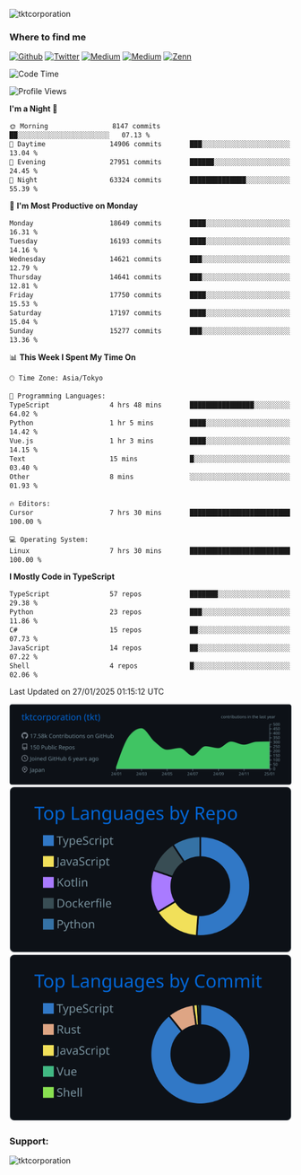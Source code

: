 <p align="left"> <img src="https://komarev.com/ghpvc/?username=tktcorporation&label=Profile%20views&color=0e75b6&style=flat" alt="tktcorporation" /> </p>

<h3>Where to find me</h3>
<p>
<a href="https://github.com/tktcorporation" target="_blank"><img alt="Github" src="https://img.shields.io/badge/GitHub-%2312100E.svg?&style=for-the-badge&logo=Github&logoColor=white" /></a>
<a href="https://twitter.com/tktcorporation" target="_blank"><img alt="Twitter" src="https://img.shields.io/badge/twitter-%231DA1F2.svg?&style=for-the-badge&logo=twitter&logoColor=white" /></a>
<a href="https://www.linkedin.com/in/tktcorporation" target="_blank"><img alt="Medium" src="https://img.shields.io/badge/linkdin-0a66c2.svg?&style=for-the-badge&logo=linkedin&logoColor=white" /></a>
<a href="https://qiita.com/tktcorporation" target="_blank"><img alt="Medium" src="https://img.shields.io/badge/qiita-55C500.svg?&style=for-the-badge&logo=qiita&logoColor=white" /></a>
<a href="https://zenn.dev/tktcorporation" target="_blank"><img alt="Zenn" src="https://img.shields.io/badge/Zenn-3EA8FF.svg?&style=for-the-badge&logo=Zenn&logoColor=white" /></a>
</p>
  
<!--START_SECTION:waka-->
![Code Time](http://img.shields.io/badge/Code%20Time-2%2C079%20hrs%2011%20mins-blue)

![Profile Views](http://img.shields.io/badge/Profile%20Views-0-blue)

**I'm a Night 🦉** 

```text
🌞 Morning                8147 commits        ██░░░░░░░░░░░░░░░░░░░░░░░   07.13 % 
🌆 Daytime                14906 commits       ███░░░░░░░░░░░░░░░░░░░░░░   13.04 % 
🌃 Evening                27951 commits       ██████░░░░░░░░░░░░░░░░░░░   24.45 % 
🌙 Night                  63324 commits       ██████████████░░░░░░░░░░░   55.39 % 
```
📅 **I'm Most Productive on Monday** 

```text
Monday                   18649 commits       ████░░░░░░░░░░░░░░░░░░░░░   16.31 % 
Tuesday                  16193 commits       ████░░░░░░░░░░░░░░░░░░░░░   14.16 % 
Wednesday                14621 commits       ███░░░░░░░░░░░░░░░░░░░░░░   12.79 % 
Thursday                 14641 commits       ███░░░░░░░░░░░░░░░░░░░░░░   12.81 % 
Friday                   17750 commits       ████░░░░░░░░░░░░░░░░░░░░░   15.53 % 
Saturday                 17197 commits       ████░░░░░░░░░░░░░░░░░░░░░   15.04 % 
Sunday                   15277 commits       ███░░░░░░░░░░░░░░░░░░░░░░   13.36 % 
```


📊 **This Week I Spent My Time On** 

```text
🕑︎ Time Zone: Asia/Tokyo

💬 Programming Languages: 
TypeScript               4 hrs 48 mins       ████████████████░░░░░░░░░   64.02 % 
Python                   1 hr 5 mins         ████░░░░░░░░░░░░░░░░░░░░░   14.42 % 
Vue.js                   1 hr 3 mins         ████░░░░░░░░░░░░░░░░░░░░░   14.15 % 
Text                     15 mins             █░░░░░░░░░░░░░░░░░░░░░░░░   03.40 % 
Other                    8 mins              ░░░░░░░░░░░░░░░░░░░░░░░░░   01.93 % 

🔥 Editors: 
Cursor                   7 hrs 30 mins       █████████████████████████   100.00 % 

💻 Operating System: 
Linux                    7 hrs 30 mins       █████████████████████████   100.00 % 
```

**I Mostly Code in TypeScript** 

```text
TypeScript               57 repos            ███████░░░░░░░░░░░░░░░░░░   29.38 % 
Python                   23 repos            ███░░░░░░░░░░░░░░░░░░░░░░   11.86 % 
C#                       15 repos            ██░░░░░░░░░░░░░░░░░░░░░░░   07.73 % 
JavaScript               14 repos            ██░░░░░░░░░░░░░░░░░░░░░░░   07.22 % 
Shell                    4 repos             █░░░░░░░░░░░░░░░░░░░░░░░░   02.06 % 
```




 Last Updated on 27/01/2025 01:15:12 UTC
<!--END_SECTION:waka-->

[![](https://raw.githubusercontent.com/tktcorporation/tktcorporation/master/profile-summary-card-output/github_dark/0-profile-details.svg)](https://github.com/vn7n24fzkq/github-profile-summary-cards)
[![](https://raw.githubusercontent.com/tktcorporation/tktcorporation/master/profile-summary-card-output/github_dark/1-repos-per-language.svg)](https://github.com/vn7n24fzkq/github-profile-summary-cards) [![](https://raw.githubusercontent.com/tktcorporation/tktcorporation/master/profile-summary-card-output/github_dark/2-most-commit-language.svg)](https://github.com/vn7n24fzkq/github-profile-summary-cards)

<h3 align="left">Support:</h3>
<p><a href="https://www.buymeacoffee.com/tktcorporation"> <img align="left" src="https://cdn.buymeacoffee.com/buttons/v2/default-yellow.png" height="50" width="210" alt="tktcorporation" /></a></p><br><br>
